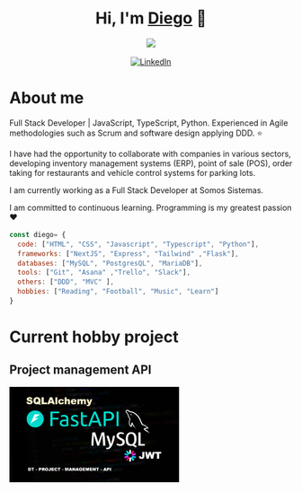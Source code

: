 <h1 align="center">Hi, I'm <a href="https://github.com/DiegoTineo">Diego</a> 👋</h1>

<div align="center">
  <img src="https://media.licdn.com/dms/image/D4D16AQG5yGWfgFD9KA/profile-displaybackgroundimage-shrink_200_800/0/1720655872276?e=1726099200&v=beta&t=U2u16usAyjUdVlhykNTcDZNuXazL-HDr6qN-JqZXOnk">
</div>

<p align="center">
  <a href="https://www.linkedin.com/in/diego-tineo-4a0526137/?trk=opento_sprofile_details" target="_blank">
    <img src="https://img.shields.io/badge/LinkedIn-0077B5?style=for-the-badge&logo=linkedin&logoColor=white" alt="LinkedIn"/>
  </a>
</p>

# About me

Full Stack Developer | JavaScript, TypeScript, Python. Experienced in Agile methodologies such as Scrum and software design applying DDD. ⭐

I have had the opportunity to collaborate with companies in various sectors, developing inventory management systems (ERP), point of sale (POS), order taking for restaurants and vehicle control systems for parking lots.

I am currently working as a Full Stack Developer at Somos Sistemas.

I am committed to continuous learning. Programming is my greatest passion❤️

```javascript
const diego= {
  code: ["HTML", "CSS", "Javascript", "Typescript", "Python"],
  frameworks: ["NextJS", "Express", "Tailwind" ,"Flask"],
  databases: ["MySQL", "PostgresQL", "MariaDB"],
  tools: ["Git", "Asana" ,"Trello", "Slack"],
  others: ["DDD", "MVC" ],
  hobbies: ["Reading", "Football", "Music", "Learn"]
}
```
# Current hobby project

## Project management API

<a href="https://github.com/DiegoTineo/dt-project-management"><img src="pm.png" style="height: 60%; width:60%;"/></a>
